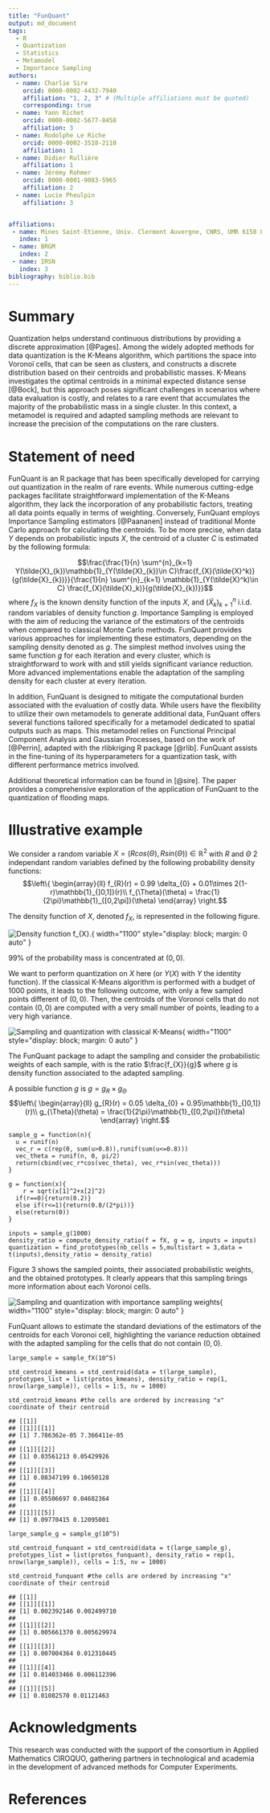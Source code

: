 ```yaml
---
title: "FunQuant"
output: md_document
tags:
  - R
  - Quantization
  - Statistics
  - Metamodel
  - Importance Sampling
authors:
  - name: Charlie Sire
    orcid: 0000-0002-4432-7940
    affiliation: "1, 2, 3" # (Multiple affiliations must be quoted)
    corresponding: true
  - name: Yann Richet
    orcid: 0000-0002-5677-8458
    affiliation: 3
  - name: Rodolphe Le Riche
    orcid: 0000-0002-3518-2110
    affiliation: 1
  - name: Didier Rullière
    affiliation: 1
  - name: Jérémy Rohmer
    orcid: 0000-0001-9083-5965
    affiliation: 2
  - name: Lucie Pheulpin
    affiliation: 3


affiliations:
 - name: Mines Saint-Etienne, Univ. Clermont Auvergne, CNRS, UMR 6158 LIMOS
   index: 1
 - name: BRGM
   index: 2
 - name: IRSN
   index: 3
bibliography: biblio.bib
---
```



# Summary

Quantization helps understand continuous distributions by providing a discrete approximation [@Pages]. Among the widely adopted methods for data quantization is the K-Means algorithm, which partitions the space into Voronoï cells, that can be seen as clusters, and constructs a discrete distribution based on their centroids and probabilistic masses. K-Means investigates the optimal centroids in a minimal expected distance sense [@Bock], but this approach poses significant challenges in scenarios where data evaluation is costly, and relates to a rare event that accumulates the majority of the probabilistic mass in a single cluster. In this context, a metamodel is required and adapted sampling methods are relevant to increase the precision of the computations on the rare clusters.

# Statement of need

FunQuant is an R package that has been specifically developed for carrying out quantization in the realm of rare events. While numerous cutting-edge packages facilitate straightforward implementation of the K-Means algorithm, they lack the incorporation of any probabilistic factors, treating all data points equally in terms of weighting. Conversely, FunQuant employs Importance Sampling estimators [@Paananen] instead of traditional Monte Carlo approach for calculating the centroids. To be more precise, when data $Y$ depends on probabilistic inputs $X$, the centroid of a cluster $C$ is estimated by the following formula: 

$$\frac{\frac{1}{n} \sum^{n}_{k=1} Y(\tilde{X}_{k})\mathbb{1}_{Y(\tilde{X}_{k})\in C}\frac{f_{X}(\tilde{X}^k)}{g(\tilde{X}_{k})}}{\frac{1}{n} \sum^{n}_{k=1} \mathbb{1}_{Y(\tilde{X}^k)\in C} \frac{f_{X}(\tilde{X}_k)}{g(\tilde{X}_{k})}}$$
where $f_{X}$ is the known density function of the inputs $X$, and $(\tilde{X}_k)^{n}_{k=1}$ i.i.d. random variables of density function $g$.
Importance Sampling is employed with the aim of reducing the variance of the estimators of the centroids when compared to classical Monte Carlo methods. FunQuant provides various approaches for implementing these estimators, depending on the sampling density denoted as $g$. The simplest method involves using the same function $g$ for each iteration and every cluster, which is straightforward to work with and still yields significant variance reduction. More advanced implementations enable the adaptation of the sampling density for each cluster at every iteration.

In addition, FunQuant is designed to mitigate the computational burden associated with the evaluation of costly data. While users have the flexibility to utilize their own metamodels to generate additional data, FunQuant offers several functions tailored specifically for a metamodel dedicated to spatial outputs such as maps. This metamodel relies on Functional Principal Component Analysis and Gaussian Processes, based on the work of [@Perrin], adapted with the rlibkriging R package [@rlib]. FunQuant assists in the fine-tuning of its hyperparameters for a quantization task, with different performance metrics involved.

Additional theoretical information can be found in [@sire]. The paper provides a comprehensive exploration of the application of FunQuant to the quantization of flooding maps.
# Illustrative example

We consider a random variable $X = (R cos(\Theta), R sin(\Theta)) \in \mathbb{R}^{2}$ with $R$ and $\Theta$ 2 independant random variables defined by the following probability density functions:
$$\left\{
    \begin{array}{ll}
        f_{R}(r) = 0.99 \delta_{0} + 0.01\times 2(1-r)\mathbb{1}_{]0,1]}(r)\\
        f_{\Theta}(\theta) = \frac{1}{2\pi}\mathbb{1}_{[0,2\pi]}(\theta)
    \end{array}
\right.$$

The density function of $X$, denoted $f_{X}$, is represented in the following figure.

![Density function $f_{X}$.](fX.jpg){ width="1100" style="display: block; margin: 0 auto" }


$99\%$ of the probability mass is concentrated at $(0,0)$.

We want to perform quantization on $X$ here (or $Y(X)$ with $Y$ the identity function).
 If the classical K-Means algorithm is performed with a budget of $1000$ points, it leads to the following outcome, with only a few sampled points different of $(0,0)$. Then, the centroids of the Voronoi cells that do not contain $(0,0)$ are computed with a very small number of points, leading to a very high variance.

![Sampling and quantization with classical K-Means](kmeans_quanti.jpg){ width="1100" style="display: block; margin: 0 auto" }


The FunQuant package to adapt the sampling and consider the probabilistic weights of each sample, with is the ratio $\frac{f_{X}}{g}$ where $g$ is density function associated to the adapted sampling. 

A possible function $g$ is $g = g_{R}\times g_{\Theta}$ 
$$\left\{
    \begin{array}{ll}
        g_{R}(r) = 0.05 \delta_{0} + 0.95\mathbb{1}_{]0,1]}(r)\\
        g_{\Theta}(\theta) = \frac{1}{2\pi}\mathbb{1}_{[0,2\pi]}(\theta)
    \end{array}
\right.$$

```{.r, .numberLines}
sample_g = function(n){
  u = runif(n)
  vec_r = c(rep(0, sum(u>0.8)),runif(sum(u<=0.8)))
  vec_theta = runif(n, 0, pi/2)
  return(cbind(vec_r*cos(vec_theta), vec_r*sin(vec_theta)))
}

g = function(x){
    r = sqrt(x[1]^2+x[2]^2)
  if(r==0){return(0.2)}
  else if(r<=1){return(0.8/(2*pi))}
  else(return(0))
}

inputs = sample_g(1000)
density_ratio = compute_density_ratio(f = fX, g = g, inputs = inputs)
quantization = find_prototypes(nb_cells = 5,multistart = 3,data = t(inputs),density_ratio = density_ratio)
```

Figure 3 shows the sampled points, their associated probabilistic weights, and the obtained prototypes. It clearly appears that this sampling brings more information about each Voronoi cells. 

![Sampling and quantization with importance sampling weights](is_quanti.jpg){ width="1100" style="display: block; margin: 0 auto" }




FunQuant allows to estimate the standard deviations of the estimators of the centroids for each Voronoi cell, highlighting the variance reduction obtained with the adapted sampling for the cells that do not contain $(0,0)$.


```{.r, .numberLines}
large_sample = sample_fX(10^5)

std_centroid_kmeans = std_centroid(data = t(large_sample), prototypes_list = list(protos_kmeans), density_ratio = rep(1, nrow(large_sample)), cells = 1:5, nv = 1000)

std_centroid_kmeans #the cells are ordered by increasing "x" coordinate of their centroid

```

    ## [[1]]
    ## [[1]][[1]]
    ## [1] 7.786362e-05 7.366411e-05
    ## 
    ## [[1]][[2]]
    ## [1] 0.03561213 0.05429926
    ## 
    ## [[1]][[3]]
    ## [1] 0.08347199 0.10650128
    ## 
    ## [[1]][[4]]
    ## [1] 0.05506697 0.04682364
    ## 
    ## [[1]][[5]]
    ## [1] 0.09770415 0.12095001

    large_sample_g = sample_g(10^5)

    std_centroid_funquant = std_centroid(data = t(large_sample_g), prototypes_list = list(protos_funquant), density_ratio = rep(1, nrow(large_sample)), cells = 1:5, nv = 1000)

    std_centroid_funquant #the cells are ordered by increasing "x" coordinate of their centroid

    ## [[1]]
    ## [[1]][[1]]
    ## [1] 0.002392146 0.002499710
    ## 
    ## [[1]][[2]]
    ## [1] 0.005661370 0.005629974
    ## 
    ## [[1]][[3]]
    ## [1] 0.007004364 0.012310445
    ## 
    ## [[1]][[4]]
    ## [1] 0.014033466 0.006112396
    ## 
    ## [[1]][[5]]
    ## [1] 0.01082570 0.01121463

# Acknowledgments

This research was conducted with the support of the consortium in
Applied Mathematics CIROQUO, gathering partners in technological and
academia in the development of advanced methods for Computer
Experiments.

# References

